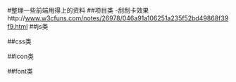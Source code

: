 #整理一些前端用得上的资料
##项目类
-刮刮卡效果http://www.w3cfuns.com/notes/26978/046a91a106251a235f52bd49868f39f9.html
##js类

##css类

##icon类

##font类
